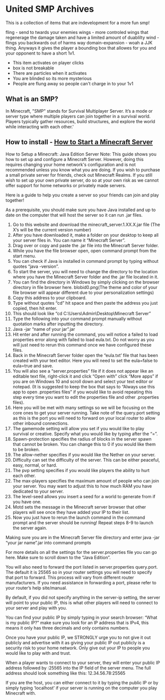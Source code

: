 # United SMP Archives

This is a collection of items that are indevelopment for a more fun smp! 

fling - send to twards your enemies
wings - more controled wings that regenerage the damage taken and have a limited amount of duablilty
wind - flings you backwards out of harms way
domain-expansion - woah a JJK thing. Anyways it gives the player a bounding box that allowes for you and your opponent to have a short 1v1. 

- This item activates on player clicks
- box is not breakable
- There are particles when it activates
- You are blinded so its more mysterious
- People are flung away so people can't charge in to your 1v1

## What is an SMP?
In Minecraft, "SMP" stands for Survival Multiplayer Server. 
It’s a mode or server type where multiple players can join together in a survival world. Players typically gather resources, build structures, and explore the world while interacting with each other.'

## How to install - [How to Start a Minecraft Server](https://help.minecraft.net/hc/en-us/articles/360058525452-How-to-Setup-a-Minecraft-Java-Edition-Server)

How to Setup a Minecraft: Java Edition Server
Note: This guide shows you how to set up and configure a Minecraft Server. However, doing this requires changing your home network's configuration and is not recommended unless you know what you are doing. If you wish to purchase a small private server for friends, check out Minecraft Realms. If you still wish to set up your own private server, do so at your own risk as we cannot offer support for home networks or privately made servers. 

Here is a guide to help you create a server so your friends can join and play together!  

As a prerequisite, you should make sure you have Java installed and up to date on the computer that will host the server so it can run .jar files. 

1. Go to this website and download the minecraft_server.1.XX.X.jar file (The X’s will be the current version number) 
2. After you have downloaded it, make a folder on your desktop to keep all your server files in. You can name it “Minecraft Server”. 
3. Drag over or copy and paste the .jar file into the Minecraft Server folder. 
4. While you have the file browser open, open command prompt from the start menu.  
5. You can check if Java is installed in command prompt by typing without quotes “java -version”. 
6. To start the server, you will need to change the directory to the location where you have the Minecraft Server folder and the .jar file located in it. 
7. You can find the directory in Windows by simply clicking on the browser directory in file browser here. blobid0.png(The theme and color of your file browser will appear different due to your personalization settings) 
8. Copy this address to your clipboard. 
9. Type without quotes “cd” hit space and then paste the address you just copied, then hit enter.
10. This should look like “cd C:\Users\Admin\Desktop\Minecraft Server”
11. Type the following into your command prompt manually without quotation marks after inputting the directory.
12. Java -jar “name of your jar”.jar
13. Hit enter and after running the command, you will notice a failed to load properties error along with failed to load eula.txt. Do not worry as you will just need to rerun this command once we have configured these files.
14. Back in the Minecraft Server folder open the “eula.txt’ file that has been created with your text editor. Here you will need to set the eula=false to eula=true and save.
15. You will also see a “server.properties” file if it does not appear like an editable text file, right-click it and click “Open with” click “More apps” if you are on Windows 10 and scroll down and select your text editor or notepad. (It is suggested to keep the box that says to “Always use this app to open .properties files” if you would like to avoid repeating this step every time you want to edit the properties file and other .properties files).
16. Here you will be met with many settings so we will be focusing on the core ones to get your server running. Take note of the  query.port setting as this is the port you will need to forward on your local router to allow other inbound connections.
17. The gamemode setting will allow you set if you would like to play survival or creative. Specify what you would like by typing after the “=”.
18. Spawn-protection specifies the radius of blocks in the server spawn that cannot be broken. You can change this to 0 if you would like them to be broken.
19. The allow-nether specifies if you would like the Nether on your server.
20. Difficulty can set the difficulty of the server. This can be either peaceful, easy, normal, or hard.
21. The pvp setting specifies if you would like players the ability to hurt each other.
22. The max-players specifies the maximum amount of people who can join your server. You may want to adjust this to how much RAM you have dedicated to your server.
23. The level-seed allows you insert a seed for a world to generate from if you have one.
24. Motd sets the message in the Minecraft server browser that other players will see once they have added your IP to their list.
25. Now you just have to rerun the launch command in the command prompt and the server should be running! Repeat steps 8-9 to launch the server again. 

Making sure you are in the Minecraft Server file directory and enter java -jar “your jar name”.jar into command prompts 

For more details on all the settings for the server.properties file you can go here. Make sure to scroll down to the “Java Edition”. 

You will also need to forward the port listed in server.properties query.port. The default it is 25565 so in your router settings you will need to specify that port to forward. This process will vary from different router manufacturers. If you need assistance in forwarding a port, please refer to your router’s help site/manual. 

By default, if you did not specify anything in the server-ip setting, the server will point to your public IP, this is what other players will need to connect to your server and play with you. 

You can find your public IP by simply typing in your search browser: “What is my public IP?” make sure you look for an IP address that is IPv4, this means it only has three decimals and only contains numbers. 

Once you have your public IP, we STRONGLY urge you to not give it out publicly and advertise with it as giving your public IP out publicly is a security risk to your home network. Only give out your IP to people you would like to play with and trust. 

When a player wants to connect to your server, they will enter your public IP address followed by :25565 into the IP field of the server menu. The full address should look something like this: 12.34.56.78:25565 

If you are the host, you can either connect to it by typing the public IP or by simply typing ‘localhost’ if your server is running on the computer you play Minecraft with. 
